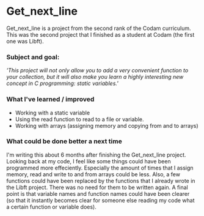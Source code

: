 # Get_next_line

Get_next_line is a project from the second rank of the Codam curriculum. This was the second
project that I finished as a student at Codam (the first one was Libft).

### Subject and goal:
*'This project will not only allow you to add a very convenient function to your collection,
but it will also make you learn a highly interesting new concept in C programming: static
variables.'*

### What I've learned / improved
- Working with a static variable
- Using the read function to read to a file or variable.
- Working with arrays (assigning memory and copying from and to arrays)

### What could be done better a next time
I'm writing this about 6 months after finishing the Get_next_line project. Looking back at my code, I feel like some things
could have been programmed more effeciently. Especially the amount of times that I assign memory, read and write to and from arrays
could be less. Also, a few functions could have been replaced by the functions that I already wrote in the Libft project. There was
no need for them to be written again. A final point is that variable names and function names could have been clearer (so that it instantly
becomes clear for someone else reading my code what a certain function or variable does).
